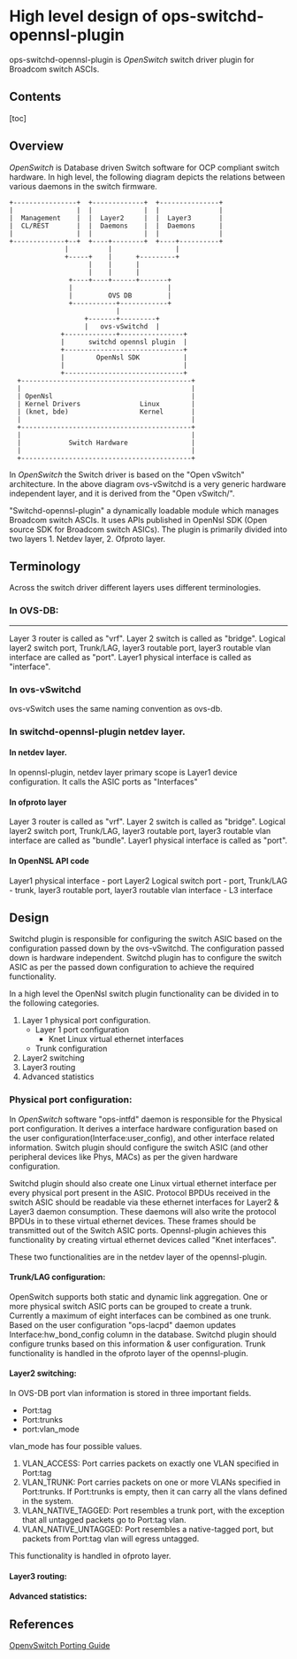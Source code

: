 # High level design of ops-switchd-opennsl-plugin
ops-switchd-opennsl-plugin is *OpenSwitch* switch driver plugin for Broadcom switch ASCIs.

## Contents
[toc]

## Overview
*OpenSwitch* is Database driven Switch software for OCP compliant switch hardware.
In high level, the following diagram depicts the relations between various daemons in the switch firmware.

```
+----------------+  +-------------+  +---------------+
|                |  |             |  |               |
|  Management    |  |  Layer2     |  |  Layer3       |
|  CL/REST       |  |  Daemons    |  |  Daemons      |
|                |  |             |  |               |
+-------------+--+  +----+--------+  +----+----------+
              |          |                |
              +-----+    |      +---------+
                    |    |      |
                    |    |      |
               +----+----+------+-------+
               |                        |
               |         OVS DB         |
               +-----------+------------+
                           |
                   +-------+---------+
                   |   ovs-vSwitchd  |
             +-------------+----------------+
             |      switchd opennsl plugin  |
             +------------------------------+
             |        OpenNsl SDK           |
             |                              |
             +------------------------------+
  +-------------------------------------------+
  |                                           |
  | OpenNsl                                   |
  | Kernel Drivers               Linux        |
  | (knet, bde)                  Kernel       |
  |                                           |
  +-------------------------------------------+
  |                                           |
  |            Switch Hardware                |
  |                                           |
  +-------------------------------------------+
```
In *OpenSwitch* the Switch driver is based on the "Open vSwitch" architecture. In the above diagram ovs-vSwitchd is a very generic hardware independent layer, and it is derived from the "Open vSwitch/".

"Switchd-opennsl-plugin" a dynamically loadable module which manages Broadcom switch ASCIs. It uses APIs published in OpenNsl SDK (Open source SDK for Broadcom switch ASICs). The plugin is primarily divided into two layers 1. Netdev layer, 2. Ofproto layer.

## Terminology
Across the switch driver different layers uses different terminologies.

### In OVS-DB:
---------------------
Layer 3 router is called as "vrf".
Layer 2 switch is called as "bridge".
Logical layer2 switch port, Trunk/LAG, layer3 routable port, layer3 routable vlan interface are called as "port".
Layer1 physical interface is called as "interface".

### In ovs-vSwitchd
ovs-vSwitch uses the same naming convention as ovs-db.

### In switchd-opennsl-plugin netdev layer.
#### In netdev layer.
In opennsl-plugin, netdev layer primary scope is Layer1 device configuration. It calls the ASIC ports as "Interfaces"
#### In ofproto layer
Layer 3 router is called as "vrf".
Layer 2 switch is called as "bridge".
Logical layer2 switch port, Trunk/LAG, layer3 routable port, layer3 routable vlan interface are called as "bundle".
Layer1 physical interface is called as "port".

#### In OpenNSL API code
Layer1 physical interface - port
Layer2 Logical switch port  - port,
Trunk/LAG - trunk,
layer3 routable port, layer3 routable vlan interface - L3 interface

## Design
Switchd plugin is responsible for configuring the switch ASIC based on the configuration passed down by the ovs-vSwitchd. The configuration passed down is hardware independent. Switchd plugin has to configure the switch ASIC as per the passed down configuration to achieve the required functionality.

In a high level the OpenNsl switch plugin functionality can be divided in to the following categories.
1. Layer 1 physical port configuration.
   * Layer 1 port configuration
        * Knet Linux virtual ethernet interfaces
   * Trunk configuration
2. Layer2 switching
3. Layer3 routing
4. Advanced statistics

### Physical port configuration:
In *OpenSwitch* software "ops-intfd" daemon is responsible for the Physical port configuration. It derives a interface hardware configuration based on the user configuration(Interface:user_config), and other interface related information. Switch plugin should configure the switch ASIC (and other peripheral devices like Phys, MACs) as per the given hardware configuration.

Switchd plugin should also create one Linux virtual ethernet interface per every physical port present in the ASIC. Protocol BPDUs received in the switch ASIC should be readable via these ethernet interfaces for Layer2 & Layer3 daemon consumption. These daemons will also write the protocol BPDUs in to these virtual ethernet devices. These frames should be transmitted out of the Switch ASIC ports. Opennsl-plugin achieves this functionality by creating virtual ethernet devices called "Knet interfaces".

These two functionalities are in the netdev layer of the opennsl-plugin.

#### Trunk/LAG configuration:
OpenSwitch supports both static and dynamic link aggregation. One or more physical switch ASIC ports can be grouped to create a trunk. Currently a maximum of eight interfaces can be combined as one trunk.
Based on the user configuration "ops-lacpd" daemon updates Interface:hw_bond_config column in the database. Switchd plugin should configure trunks based on this information & user configuration.
Trunk functionality is handled in the ofproto layer of the opennsl-plugin.

#### Layer2 switching:
In OVS-DB port vlan information is stored in three important fields.
* Port:tag
* Port:trunks
* port:vlan_mode

vlan_mode has four possible values.
1. VLAN_ACCESS: Port carries packets on exactly one VLAN specified in Port:tag
2. VLAN_TRUNK: Port carries packets on one or more VLANs specified in Port:trunks. If Port:trunks is empty, then it can carry all the vlans defined in the system.
3. VLAN_NATIVE_TAGGED: Port resembles a trunk port, with the exception that all untagged packets go to Port:tag vlan.
4. VLAN_NATIVE_UNTAGGED: Port resembles a native-tagged port, but packets from Port:tag vlan will egress untagged.

This functionality is handled in ofproto layer.

#### Layer3 routing:

#### Advanced statistics:

## References
[OpenvSwitch Porting Guide](http://git.openvswitch.org/cgi-bin/gitweb.cgi?p=openvswitch;a=blob;f=PORTING)
